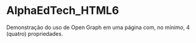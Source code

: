 # AlphaEdTech_HTML6
Demonstração do uso de Open Graph em uma página com, no mínimo, 4 (quatro) propriedades.
